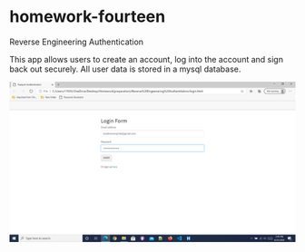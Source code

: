 # homework-fourteen
Reverse Engineering Authentication

This app allows users to create an account, log into the account and sign back out securely. All user data is stored in a mysql database.


![](images/image1.png)
